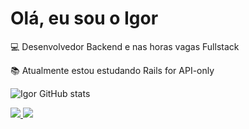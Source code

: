 # Olá, eu sou o Igor

:computer: Desenvolvedor Backend e nas horas vagas Fullstack

:books: Atualmente estou estudando Rails for API-only

![Igor GitHub stats](https://github-readme-stats.vercel.app/api?username=igpires&theme=dark&show_icons=true)

 
 <a href="https://www.linkedin.com/in/igpires" alt="linkedin" target="_blank">

<img src="https://img.shields.io/badge/LinkedIn-%230077B5.svg?&style=flat-square&logo=linkedin&logoColor=white">

<a href="mailto:<pires.igor2@gmail.com>" alt="gmail" target="_blank">

<img src="https://img.shields.io/badge/-Gmail-FF0000?style=flat-square&labelColor=FF0000&logo=gmail&logoColor=white&link=mailto:<pires.igor2@gmail.com>" />

</a>
